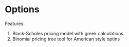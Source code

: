 # Options

Features:

1. Black-Scholes pricing model with greek calculations. 
2. Binomial pricing tree tool for American style optins
